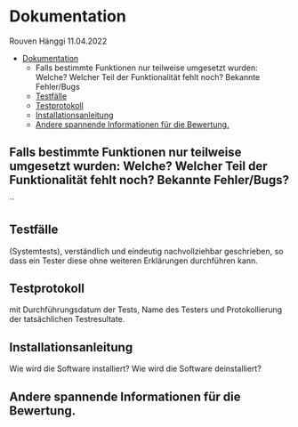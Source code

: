 # Dokumentation

Rouven Hänggi 11.04.2022

* [Dokumentation](./#dokumentation)&#x20;
  * Falls bestimmte Funktionen nur teilweise umgesetzt wurden: Welche? Welcher Teil der Funktionalität fehlt noch? Bekannte Fehler/Bugs
  * [Testfälle](./#testfälle)
  * [Testprotokoll](./#testprotokoll)
  * [Installationsanleitung](./#installationsanleitung)
  * [Andere spannende Informationen für die Bewertung.](./#andere-spannende-informationen-für-die-bewertung)



## Falls bestimmte Funktionen nur teilweise umgesetzt wurden: Welche? Welcher Teil der Funktionalität fehlt noch? Bekannte Fehler/Bugs?

``

## Testfälle

(Systemtests), verständlich und eindeutig nachvollziehbar geschrieben, so dass ein Tester diese ohne weiteren Erklärungen durchführen kann.

## Testprotokoll

mit Durchführungsdatum der Tests, Name des Testers und Protokollierung der tatsächlichen Testresultate.

## Installationsanleitung

Wie wird die Software installiert? Wie wird die Software deinstalliert?

## Andere spannende Informationen für die Bewertung.
